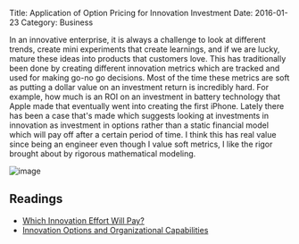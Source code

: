 Title: Application of Option Pricing for Innovation Investment
Date: 2016-01-23
Category: Business



In an innovative enterprise, it is always a challenge to look at different trends, create mini experiments that create learnings, and if we are lucky, mature these ideas into products that customers love. This has traditionally been done by creating different innovation metrics which are tracked and used for making go-no go decisions. Most of the time these metrics are soft as putting a dollar value on an investment return is incredibly hard. For example, how much is an ROI on an investment in battery technology that Apple made that eventually went into creating the first iPhone. Lately there has been a case that's made which suggests looking at investments in innovation as investment in options rather than a static financial model which will pay off after a certain period of time. I think this has real value since being an engineer even though I value soft metrics, I like the rigor brought about by rigorous mathematical modeling.

![image]({static}/images/InnovationEffectivenessCurve.png)

## Readings

* [Which Innovation Effort Will Pay?](https://sloanreview.mit.edu/article/which-innovation-efforts-will-pay/)
* [Innovation Options and Organizational Capabilities](https://scholarworks.umb.edu/cgi/viewcontent.cgi?referer=&httpsredir=1&article=1010&context=management_wp) 


